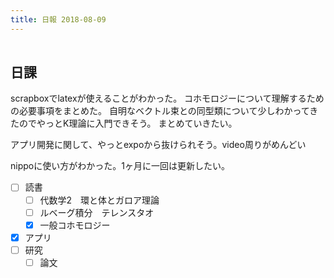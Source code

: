 ```yaml
---
title: 日報 2018-08-09
---
```


|||
|:-|:-:|

## 日課


scrapboxでlatexが使えることがわかった。
コホモロジーについて理解するための必要事項をまとめた。
自明なベクトル束との同型類について少しわかってきたのでやっとK理論に入門できそう。
まとめていきたい。

アプリ開発に関して、やっとexpoから抜けられそう。video周りがめんどい

nippoに使い方がわかった。1ヶ月に一回は更新したい。



- [ ] 読書
	+ [ ] 代数学2　環と体とガロア理論
	+ [ ] ルベーグ積分　テレンスタオ
	+ [x] 一般コホモロジー
- [x] アプリ
- [ ] 研究
	+ [ ] 論文
